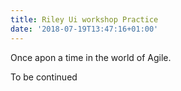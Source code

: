 ```yaml
---
title: Riley Ui workshop Practice
date: '2018-07-19T13:47:16+01:00'
---
```

Once apon a time in the world of Agile.



To be continued
